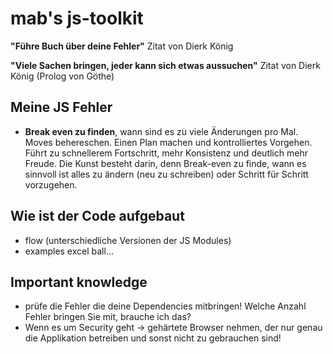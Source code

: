 # mab's js-toolkit

**"Führe Buch über deine Fehler"** Zitat von Dierk König

**"Viele Sachen bringen, jeder kann sich etwas aussuchen"** Zitat von Dierk König (Prolog von Göthe)

## Meine JS Fehler

- **Break even zu finden**, wann sind es zu viele Änderungen pro Mal.
  Moves behereschen. Einen Plan machen und kontrolliertes Vorgehen. Führt zu schnellerem Fortschritt, mehr 
  Konsistenz und deutlich mehr Freude.  Die Kunst besteht darin, denn Break-even zu finde, 
  wann es sinnvoll ist alles zu ändern (neu zu schreiben) oder Schritt für Schritt vorzugehen.
  
  
  
## Wie ist der Code aufgebaut

- flow (unterschiedliche Versionen der JS Modules)
- examples excel ball... 


## Important knowledge

- prüfe die Fehler die deine Dependencies mitbringen! Welche Anzahl Fehler bringen Sie mit, brauche ich das?
- Wenn es um Security geht -> gehärtete Browser nehmen, der nur genau die Applikation betreiben und sonst nicht zu gebrauchen sind!